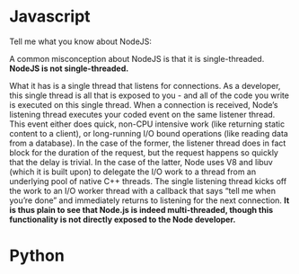 # Javascript 

Tell me what you know about NodeJS:

A common misconception about NodeJS is that it is single-threaded. __**NodeJS is not single-threaded.**__ 

What it has is a single thread that listens for connections. As a developer, this single thread is all that is exposed to you - and all of the code you write is executed on this single thread. When a connection is received, Node’s listening thread executes your coded event on the same listener thread. This event either does quick, non-CPU intensive work (like returning static content to a client), or long-running I/O bound operations (like reading data from a database). In the case of the former, the listener thread does in fact block for the duration of the request, but the request happens so quickly that the delay is trivial. In the case of the latter, Node uses V8 and libuv (which it is built upon) to delegate the I/O work to a thread from an underlying pool of native C++ threads. The single listening thread kicks off the work to an I/O worker thread with a callback that says “tell me when you’re done” and immediately returns to listening for the next connection. **It is thus plain to see that Node.js is indeed multi-threaded, though this functionality is not directly exposed to the Node developer.**

# Python
